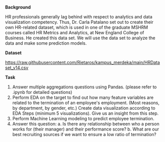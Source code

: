 **Background**

HR professionals generally lag behind with respect to analytics and data
visualization competency. Thus, Dr. Carla Patalano set out to create their
own HR-related dataset, which is used in one of the graduate MSHRM
courses called HR Metrics and Analytics, at New England College of
Business. He created this data set.
We will use the data set to analyze the data and make some prediction
models.

**Dataset**

https://raw.githubusercontent.com/Rietaros/kampus_merdeka/main/HRDataset_v14.csv

**Task**
1. Answer multiple aggregations questions using Pandas. (please
refer to .ipynb for detailed questions)
2. Perform EDA on the target to find out how many feature variables
are related to the termination of an employee's employment. (Most
reasons, by department, by gender, etc.) Create data visualization
according to EDA Steps (minimum 5 visualizations). Give us an
insight from this step.
3. Perform Machine Learning modeling to predict employee
termination.
4. Answer this question:
a. Is there any relationship between who a person works for
(their manager) and their performance score?
b. What are our best recruiting sources if we want to ensure a
low ratio of termination?
